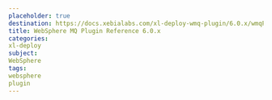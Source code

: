 ```yaml
---
placeholder: true
destination: https://docs.xebialabs.com/xl-deploy-wmq-plugin/6.0.x/wmqPluginManual.html
title: WebSphere MQ Plugin Reference 6.0.x
categories:
xl-deploy
subject:
WebSphere
tags:
websphere
plugin
---
```

